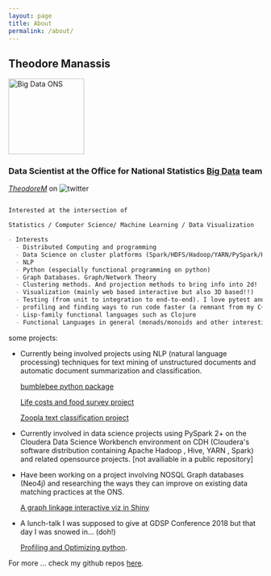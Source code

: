 ```yaml
---
layout: page
title: About
permalink: /about/
---
```


## Theodore Manassis 

<img src="https://raw.githubusercontent.com/mamonu/mamonu.github.io/assets/ascii_logo.png" align="center" title="Big Data ONS" width="150" height="150"> 

### Data Scientist at the Office for National Statistics [Big Data](https://onsbigdata.github.io/) team  


[_TheodoreM_](https://twitter.com/_TheodoreM_) on ![twitter](http://www.islandcarcentre.co.uk/wp-content/uploads/2016/03/t_small-a.png "twitter")

```markdown

Interested at the intersection of 

Statistics / Computer Science/ Machine Learning / Data Visualization

- Interests
  - Distributed Computing and programming
  - Data Science on cluster platforms (Spark/HDFS/Hadoop/YARN/PySpark/Hive/Impala)
  - NLP 
  - Python (especially functional programming on python)
  - Graph Databases. Graph/Network Theory
  - Clustering methods. And projection methods to bring info into 2d!
  - Visualization (mainly web based interactive but also 3D based!!)
  - Testing (from unit to integration to end-to-end). I love pytest and its plugins
  - profiling and finding ways to run code faster (a remnant from my C++ days!)
  - Lisp-family functional languages such as Clojure
  - Functional Languages in general (monads/monoids and other interesting topics)

```

some projects:


- Currently being involved projects using NLP (natural language processing) 
  techniques for text mining of unstructured documents and automatic document summarization and classification.
  
  [bumblebee python package](https://github.com/mamonu/bumblebee)
  
  [Life costs and food survey project](https://github.com/ONSBigData/LCF-project)
  
  [Zoopla text classification project](https://github.com/ONSBigData/housing_clf)
  

- Currently involved in data science projects using PySpark 2+ on the Cloudera Data Science Workbench 
  environment on CDH (Cloudera's software distribution containing Apache Hadoop , Hive, YARN , Spark) 
  and related opensource projects.
  [not availiable in a public repository]
  
- Have been working on a project involving NOSQL Graph databases (Neo4j) and researching the ways
  they can improve on existing data matching practices at the ONS.
  
  [A graph linkage interactive viz in Shiny](https://mamonu.shinyapps.io/GraphRecordLinkage/)

- A lunch-talk I was supposed to give at GDSP Conference 2018 but that day I was snowed in... (doh!)

  [Profiling and Optimizing python](https://github.com/mamonu/ProfilingOptimizingPy). 
   





For more ... 
check my github repos [here](https://github.com/mamonu).
